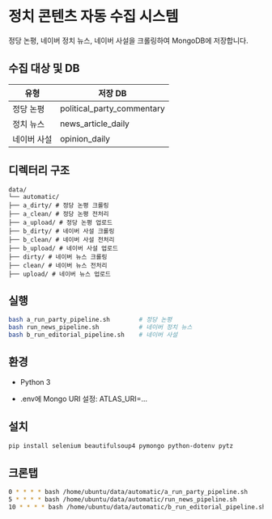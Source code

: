 # 정치 콘텐츠 자동 수집 시스템

정당 논평, 네이버 정치 뉴스, 네이버 사설을 크롤링하여 MongoDB에 저장합니다.

## 수집 대상 및 DB

| 유형       | 저장 DB                        |
|------------|-------------------------------|
| 정당 논평  | political_party_commentary     |
| 정치 뉴스  | news_article_daily             |
| 네이버 사설| opinion_daily                  |

## 디렉터리 구조

```
data/
└── automatic/
├── a_dirty/ # 정당 논평 크롤링
├── a_clean/ # 정당 논평 전처리
├── a_upload/ # 정당 논평 업로드
├── b_dirty/ # 네이버 사설 크롤링
├── b_clean/ # 네이버 사설 전처리
├── b_upload/ # 네이버 사설 업로드
├── dirty/ # 네이버 뉴스 크롤링
├── clean/ # 네이버 뉴스 전처리
├── upload/ # 네이버 뉴스 업로드
```

## 실행
```bash
bash a_run_party_pipeline.sh        # 정당 논평
bash run_news_pipeline.sh           # 네이버 정치 뉴스
bash b_run_editorial_pipeline.sh    # 네이버 사설
```

## 환경
- Python 3

- .env에 Mongo URI 설정: ATLAS_URI=...

## 설치
```bash
pip install selenium beautifulsoup4 pymongo python-dotenv pytz
```

## 크론탭
```bash
0 * * * * bash /home/ubuntu/data/automatic/a_run_party_pipeline.sh
5 * * * * bash /home/ubuntu/data/automatic/run_news_pipeline.sh
10 * * * * bash /home/ubuntu/data/automatic/b_run_editorial_pipeline.sh
```
